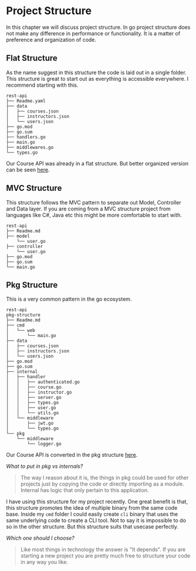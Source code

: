 # Project Structure

In this chapter we will discuss project structure. In go project structure does not make any difference in performance or functionality. It is a matter of preference and organization of code.

## Flat Structure

As the name suggest in this structure the code is laid out in a single folder. This structure is great to start out as everything is accessible everywhere. I recommend starting with this.

```
rest-api
├── Readme.yaml
├── data
│   ├── courses.json
│   ├── instructors.json
│   └── users.json
├── go.mod
├── go.sum
├── handlers.go
├── main.go
├── middlewares.go
└── types.go
```

Our Course API was already in a flat structure. But better organized version can be seen [here](https://github.com/moficodes/restful-go-api/tree/project-structure-01/project-structure/flat-structure). 

## MVC Structure

This structure follows the MVC pattern to separate out Model, Controller and Data layer. If you are coming from a MVC structure project from languages like C#, Java etc this might be more comfortable to start with.

```
rest-api
├── Readme.md
├── model
	└── user.go
├── controller
	└── user.go
├── go.mod
├── go.sum
└── main.go
```

## Pkg Structure

This is a very common pattern in the go ecosystem. 

```
rest-api
pkg-structure
├── Readme.md
├── cmd
│   └── web
│       └── main.go
├── data
│   ├── courses.json
│   ├── instructors.json
│   └── users.json
├── go.mod
├── go.sum
├── internal
│   ├── handler
│   │   ├── authenticated.go
│   │   ├── course.go
│   │   ├── instructor.go
│   │   ├── server.go
│   │   ├── types.go
│   │   ├── user.go
│   │   └── utils.go
│   └── middleware
│       ├── jwt.go
│       └── types.go
└── pkg
    └── middleware
        └── logger.go
```

Our Course API is converted in the pkg structure [here](https://github.com/moficodes/restful-go-api/tree/project-structure-01/project-structure/pkg-structure). 

_What to put in pkg vs internals?_ 

> The way I reason about it is, the things in pkg could be used for other projects just by copying the code or directly importing as a module. Internal has logic that only pertain to this application. 

I have using this structure for my project recently. One great benefit is that, this structure promotes the idea of multiple binary from the same code base. Inside my `cmd` folder I could easily create `cli` binary that uses the same underlying code to create a CLI tool. Not to say it is impossible to do so in the other structure. But this structure suits that usecase perfectly.

_Which one should I choose?_

> Like most things in technology the answer is "It depends". If you are starting a new project you are pretty much free to structure your code in any way you like. 

